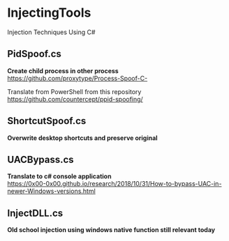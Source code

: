 # InjectingTools
Injection Techniques Using C#

## PidSpoof.cs ##  
**Create child process in other process** <br />
https://github.com/proxytype/Process-Spoof-C-

Translate from PowerShell from this repository <br />
https://github.com/countercept/ppid-spoofing/

## ShortcutSpoof.cs ## 
**Overwrite desktop shortcuts and preserve original**

## UACBypass.cs ## 
**Translate to c# console application**<br />
https://0x00-0x00.github.io/research/2018/10/31/How-to-bypass-UAC-in-newer-Windows-versions.html

## InjectDLL.cs ## 
**Old school injection using windows native function still relevant today**<br />
